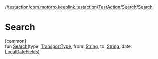 //[testaction](../../../../index.md)/[com.motorro.keeplink.testaction](../../index.md)/[TestAction](../index.md)/[Search](index.md)/[Search](-search.md)

# Search

[common]\
fun [Search](-search.md)(type: [TransportType](../../../com.motorro.keeplink.testaction.data/-transport-type/index.md), from: [String](https://kotlinlang.org/api/latest/jvm/stdlib/kotlin/-string/index.html), to: [String](https://kotlinlang.org/api/latest/jvm/stdlib/kotlin/-string/index.html), date: [LocalDateFields](../../../com.motorro.keeplink.testaction.data/-local-date-fields/index.md))
